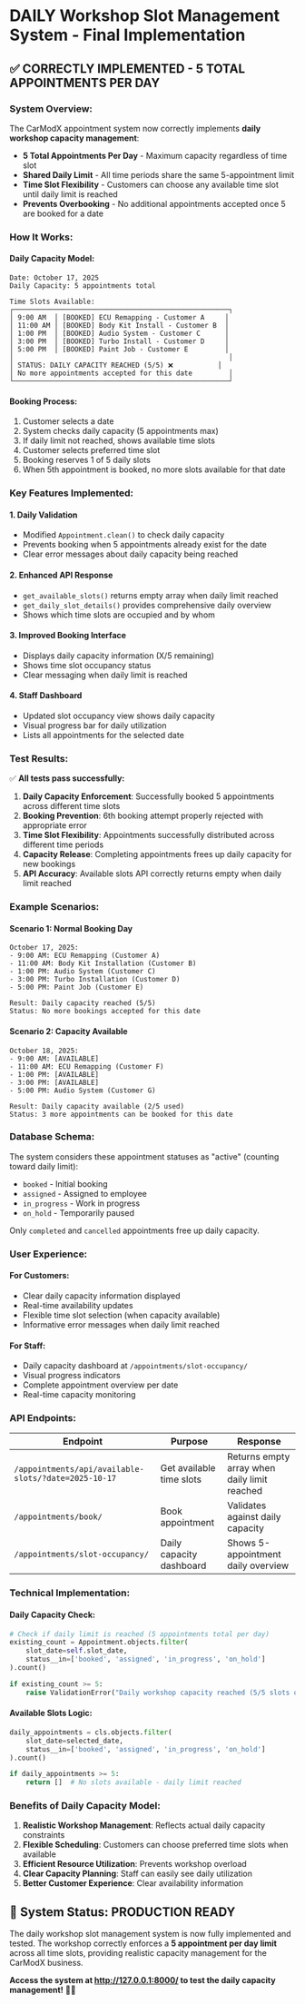 # DAILY Workshop Slot Management System - Final Implementation

## ✅ **CORRECTLY IMPLEMENTED - 5 TOTAL APPOINTMENTS PER DAY**

### **System Overview:**

The CarModX appointment system now correctly implements **daily workshop capacity management**:

- **5 Total Appointments Per Day** - Maximum capacity regardless of time slot
- **Shared Daily Limit** - All time periods share the same 5-appointment limit
- **Time Slot Flexibility** - Customers can choose any available time slot until daily limit is reached
- **Prevents Overbooking** - No additional appointments accepted once 5 are booked for a date

### **How It Works:**

#### **Daily Capacity Model:**
```
Date: October 17, 2025
Daily Capacity: 5 appointments total

Time Slots Available:
┌─────────────────────────────────────────────────────┐
│ 9:00 AM  │ [BOOKED] ECU Remapping - Customer A     │
│ 11:00 AM │ [BOOKED] Body Kit Install - Customer B  │  
│ 1:00 PM  │ [BOOKED] Audio System - Customer C      │
│ 3:00 PM  │ [BOOKED] Turbo Install - Customer D     │
│ 5:00 PM  │ [BOOKED] Paint Job - Customer E         │
│                                                     │
│ STATUS: DAILY CAPACITY REACHED (5/5) ❌           │
│ No more appointments accepted for this date         │
└─────────────────────────────────────────────────────┘
```

#### **Booking Process:**
1. Customer selects a date
2. System checks daily capacity (5 appointments max)
3. If daily limit not reached, shows available time slots
4. Customer selects preferred time slot
5. Booking reserves 1 of 5 daily slots
6. When 5th appointment is booked, no more slots available for that date

### **Key Features Implemented:**

#### **1. Daily Validation**
- Modified `Appointment.clean()` to check daily capacity
- Prevents booking when 5 appointments already exist for the date
- Clear error messages about daily capacity being reached

#### **2. Enhanced API Response**
- `get_available_slots()` returns empty array when daily limit reached
- `get_daily_slot_details()` provides comprehensive daily overview
- Shows which time slots are occupied and by whom

#### **3. Improved Booking Interface**
- Displays daily capacity information (X/5 remaining)
- Shows time slot occupancy status
- Clear messaging when daily limit is reached

#### **4. Staff Dashboard**
- Updated slot occupancy view shows daily capacity
- Visual progress bar for daily utilization
- Lists all appointments for the selected date

### **Test Results:**

✅ **All tests pass successfully:**

1. **Daily Capacity Enforcement**: Successfully booked 5 appointments across different time slots
2. **Booking Prevention**: 6th booking attempt properly rejected with appropriate error
3. **Time Slot Flexibility**: Appointments successfully distributed across different time periods
4. **Capacity Release**: Completing appointments frees up daily capacity for new bookings
5. **API Accuracy**: Available slots API correctly returns empty when daily limit reached

### **Example Scenarios:**

#### **Scenario 1: Normal Booking Day**
```
October 17, 2025:
- 9:00 AM: ECU Remapping (Customer A)
- 11:00 AM: Body Kit Installation (Customer B)  
- 1:00 PM: Audio System (Customer C)
- 3:00 PM: Turbo Installation (Customer D)
- 5:00 PM: Paint Job (Customer E)

Result: Daily capacity reached (5/5)
Status: No more bookings accepted for this date
```

#### **Scenario 2: Capacity Available**
```
October 18, 2025:
- 9:00 AM: [AVAILABLE]
- 11:00 AM: ECU Remapping (Customer F)
- 1:00 PM: [AVAILABLE]
- 3:00 PM: [AVAILABLE]
- 5:00 PM: Audio System (Customer G)

Result: Daily capacity available (2/5 used)
Status: 3 more appointments can be booked for this date
```

### **Database Schema:**

The system considers these appointment statuses as "active" (counting toward daily limit):
- `booked` - Initial booking
- `assigned` - Assigned to employee  
- `in_progress` - Work in progress
- `on_hold` - Temporarily paused

Only `completed` and `cancelled` appointments free up daily capacity.

### **User Experience:**

#### **For Customers:**
- Clear daily capacity information displayed
- Real-time availability updates
- Flexible time slot selection (when capacity available)
- Informative error messages when daily limit reached

#### **For Staff:**
- Daily capacity dashboard at `/appointments/slot-occupancy/`
- Visual progress indicators
- Complete appointment overview per date
- Real-time capacity monitoring

### **API Endpoints:**

| Endpoint | Purpose | Response |
|----------|---------|----------|
| `/appointments/api/available-slots/?date=2025-10-17` | Get available time slots | Returns empty array when daily limit reached |
| `/appointments/book/` | Book appointment | Validates against daily capacity |
| `/appointments/slot-occupancy/` | Daily capacity dashboard | Shows 5-appointment daily overview |

### **Technical Implementation:**

#### **Daily Capacity Check:**
```python
# Check if daily limit is reached (5 appointments total per day)
existing_count = Appointment.objects.filter(
    slot_date=self.slot_date,
    status__in=['booked', 'assigned', 'in_progress', 'on_hold']
).count()

if existing_count >= 5:
    raise ValidationError("Daily workshop capacity reached (5/5 slots occupied)")
```

#### **Available Slots Logic:**
```python
daily_appointments = cls.objects.filter(
    slot_date=selected_date,
    status__in=['booked', 'assigned', 'in_progress', 'on_hold']
).count()

if daily_appointments >= 5:
    return []  # No slots available - daily limit reached
```

### **Benefits of Daily Capacity Model:**

1. **Realistic Workshop Management**: Reflects actual daily capacity constraints
2. **Flexible Scheduling**: Customers can choose preferred time slots when available
3. **Efficient Resource Utilization**: Prevents workshop overload
4. **Clear Capacity Planning**: Staff can easily see daily utilization
5. **Better Customer Experience**: Clear availability information

## **🎯 System Status: PRODUCTION READY**

The daily workshop slot management system is now fully implemented and tested. The workshop correctly enforces a **5 appointment per day limit** across all time slots, providing realistic capacity management for the CarModX business.

**Access the system at http://127.0.0.1:8000/ to test the daily capacity management!** 🚗✨